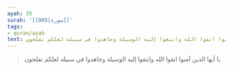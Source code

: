 ```yaml
---
ayah: 35
surah: '[[005|سورة]]'
tags:
- quran/ayah
text: يا أيها الذين آمنوا اتقوا الله وابتغوا إليه الوسيلة وجاهدوا في سبيله لعلكم تفلحون
---
```

> يا أيها الذين آمنوا اتقوا الله وابتغوا إليه الوسيلة وجاهدوا في سبيله لعلكم تفلحون
